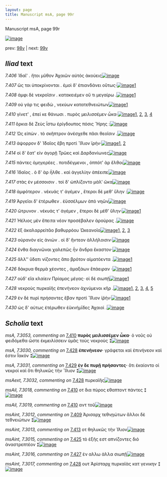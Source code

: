 ```yaml
---
layout: page
title: Manuscript msA, page 99r
---
```


Manuscript msA, page 99r

[![image](http://www.homermultitext.org/iipsrv?OBJ=IIP,1.0&FIF=/project/homer/pyramidal/deepzoom/hmt/vaimg/2017a/VA099RN_0271.tif&WID=100&CVT=JPEG)](http://www.homermultitext.org/ict2/?urn=urn:cite2:hmt:vaimg.2017a:VA099RN_0271)

prev:  [98v](../98v) | next:  [99v](../99v)

## *Iliad* text

*7.406* <a id="7.406"/> Ἰδαῖ' . ἤτοι μῦθον Ἀχαιῶν αὐτὸς ἀκούεις[![image](http://www.homermultitext.org/iipsrv?OBJ=IIP,1.0&FIF=/project/homer/pyramidal/deepzoom/hmt/vaimg/2017a/VA099RN_0271.tif&RGN=0.1782,0.2171,0.3814,0.0361&WID=1000&CVT=JPEG)](http://www.homermultitext.org/ict2/?urn=urn:cite2:hmt:vaimg.2017a:VA099RN_0271@0.1782,0.2171,0.3814,0.0361)

*7.407* <a id="7.407"/> ὥς τοι ὑποκρίνονται . ἐμοὶ δ' ἐπιανδάνει οὕτως·[![image](http://www.homermultitext.org/iipsrv?OBJ=IIP,1.0&FIF=/project/homer/pyramidal/deepzoom/hmt/vaimg/2017a/VA099RN_0271.tif&RGN=0.1592,0.2412,0.4575,0.0293&WID=1000&CVT=JPEG)](http://www.homermultitext.org/ict2/?urn=urn:cite2:hmt:vaimg.2017a:VA099RN_0271@0.1592,0.2412,0.4575,0.0293)[1](#msA_7.3023)

*7.408* <a id="7.408"/> ἀμφι δὲ νεκροῖσιν . κατακειέμεν οὔ τι μεγαίρω .[![image](http://www.homermultitext.org/iipsrv?OBJ=IIP,1.0&FIF=/project/homer/pyramidal/deepzoom/hmt/vaimg/2017a/VA099RN_0271.tif&RGN=0.1722,0.2577,0.4575,0.0338&WID=1000&CVT=JPEG)](http://www.homermultitext.org/ict2/?urn=urn:cite2:hmt:vaimg.2017a:VA099RN_0271@0.1722,0.2577,0.4575,0.0338)[1](#msA_7.3024)

*7.409* <a id="7.409"/> οὐ γάρ τις φειδὼ , νεκύων κατατεθνειώτων[![image](http://www.homermultitext.org/iipsrv?OBJ=IIP,1.0&FIF=/project/homer/pyramidal/deepzoom/hmt/vaimg/2017a/VA099RN_0271.tif&RGN=0.1672,0.2757,0.4214,0.0338&WID=1000&CVT=JPEG)](http://www.homermultitext.org/ict2/?urn=urn:cite2:hmt:vaimg.2017a:VA099RN_0271@0.1672,0.2757,0.4214,0.0338)[1](#msAint_7.3012)

*7.410* <a id="7.410"/> γίνετ' , ἐπεί κε θάνωσι . πυρὸς μειλισσέμεν ὦκα·[![image](http://www.homermultitext.org/iipsrv?OBJ=IIP,1.0&FIF=/project/homer/pyramidal/deepzoom/hmt/vaimg/2017a/VA099RN_0271.tif&RGN=0.1682,0.296,0.4625,0.0338&WID=1000&CVT=JPEG)](http://www.homermultitext.org/ict2/?urn=urn:cite2:hmt:vaimg.2017a:VA099RN_0271@0.1682,0.296,0.4625,0.0338)[1](#msA_7.3053), [2](#msAil_7.3018), [3](#msAil_7.3020), [4](#msAil_7.3019)

*7.411* <a id="7.411"/> ὅρκια δὲ Ζεὺς ΐστω ἐρίγδουπος πόσις Ἥρης :[![image](http://www.homermultitext.org/iipsrv?OBJ=IIP,1.0&FIF=/project/homer/pyramidal/deepzoom/hmt/vaimg/2017a/VA099RN_0271.tif&RGN=0.1702,0.314,0.4324,0.0338&WID=1000&CVT=JPEG)](http://www.homermultitext.org/ict2/?urn=urn:cite2:hmt:vaimg.2017a:VA099RN_0271@0.1702,0.314,0.4324,0.0338)

*7.412* <a id="7.412"/> Ὡς εἰπὼν . τὸ σκῆπτρον ἀνέσχεθε πᾶσι θεοῖσιν .[![image](http://www.homermultitext.org/iipsrv?OBJ=IIP,1.0&FIF=/project/homer/pyramidal/deepzoom/hmt/vaimg/2017a/VA099RN_0271.tif&RGN=0.1682,0.3336,0.4434,0.0338&WID=1000&CVT=JPEG)](http://www.homermultitext.org/ict2/?urn=urn:cite2:hmt:vaimg.2017a:VA099RN_0271@0.1682,0.3336,0.4434,0.0338)

*7.413* <a id="7.413"/> άψορρον δ' Ἰ̈δαῖος ἔβη προτὶ Ἴ̈λιον ϊρήν·[![image](http://www.homermultitext.org/iipsrv?OBJ=IIP,1.0&FIF=/project/homer/pyramidal/deepzoom/hmt/vaimg/2017a/VA099RN_0271.tif&RGN=0.1582,0.3524,0.4434,0.0338&WID=1000&CVT=JPEG)](http://www.homermultitext.org/ict2/?urn=urn:cite2:hmt:vaimg.2017a:VA099RN_0271@0.1582,0.3524,0.4434,0.0338)[1](#msAim_7.3022), [2](#msAint_7.3013)

*7.414* <a id="7.414"/> οἱ δ' ἕατ' εἰν ἀγορῇ Τρῶες καὶ Δαρδανίωνες[![image](http://www.homermultitext.org/iipsrv?OBJ=IIP,1.0&FIF=/project/homer/pyramidal/deepzoom/hmt/vaimg/2017a/VA099RN_0271.tif&RGN=0.1712,0.3742,0.4434,0.0338&WID=1000&CVT=JPEG)](http://www.homermultitext.org/ict2/?urn=urn:cite2:hmt:vaimg.2017a:VA099RN_0271@0.1712,0.3742,0.4434,0.0338)

*7.415* <a id="7.415"/> πάντες ὁμηγερέες . ποτιδέγμενοι , ὁππότ' ὰρ ἔλθοι[![image](http://www.homermultitext.org/iipsrv?OBJ=IIP,1.0&FIF=/project/homer/pyramidal/deepzoom/hmt/vaimg/2017a/VA099RN_0271.tif&RGN=0.1672,0.3937,0.4585,0.0338&WID=1000&CVT=JPEG)](http://www.homermultitext.org/ict2/?urn=urn:cite2:hmt:vaimg.2017a:VA099RN_0271@0.1672,0.3937,0.4585,0.0338)

*7.416* <a id="7.416"/> Ἰδαῖος . ὁ δ' ὰρ ἦλθε . καὶ ἀγγελίην ἀπέειπε[![image](http://www.homermultitext.org/iipsrv?OBJ=IIP,1.0&FIF=/project/homer/pyramidal/deepzoom/hmt/vaimg/2017a/VA099RN_0271.tif&RGN=0.1602,0.4117,0.4585,0.0338&WID=1000&CVT=JPEG)](http://www.homermultitext.org/ict2/?urn=urn:cite2:hmt:vaimg.2017a:VA099RN_0271@0.1602,0.4117,0.4585,0.0338)

*7.417* <a id="7.417"/> στὰς ἐν μέσσοισιν . τοὶ δ' ὡπλίζοντο μάλ' ῶκα[![image](http://www.homermultitext.org/iipsrv?OBJ=IIP,1.0&FIF=/project/homer/pyramidal/deepzoom/hmt/vaimg/2017a/VA099RN_0271.tif&RGN=0.1632,0.4298,0.4585,0.0338&WID=1000&CVT=JPEG)](http://www.homermultitext.org/ict2/?urn=urn:cite2:hmt:vaimg.2017a:VA099RN_0271@0.1632,0.4298,0.4585,0.0338)

*7.418* <a id="7.418"/> ἀμφότερον . νέκυάς τ' ἀγέμεν , ἕτεροι δὲ μεθ' ὕλην :[![image](http://www.homermultitext.org/iipsrv?OBJ=IIP,1.0&FIF=/project/homer/pyramidal/deepzoom/hmt/vaimg/2017a/VA099RN_0271.tif&RGN=0.1682,0.4485,0.4715,0.0338&WID=1000&CVT=JPEG)](http://www.homermultitext.org/ict2/?urn=urn:cite2:hmt:vaimg.2017a:VA099RN_0271@0.1682,0.4485,0.4715,0.0338)

*7.419* <a id="7.419"/> Ἀργεῖοι δ' ἑτέρωθεν . ἐϋσσέλμων ἀπὸ νηῶν[![image](http://www.homermultitext.org/iipsrv?OBJ=IIP,1.0&FIF=/project/homer/pyramidal/deepzoom/hmt/vaimg/2017a/VA099RN_0271.tif&RGN=0.1672,0.4673,0.4344,0.0338&WID=1000&CVT=JPEG)](http://www.homermultitext.org/ict2/?urn=urn:cite2:hmt:vaimg.2017a:VA099RN_0271@0.1672,0.4673,0.4344,0.0338)

*7.420* <a id="7.420"/> ὤτρυνον . νέκυάς τ' ἀγέμεν , ἕτεροι δὲ μέθ' ὕλην·[![image](http://www.homermultitext.org/iipsrv?OBJ=IIP,1.0&FIF=/project/homer/pyramidal/deepzoom/hmt/vaimg/2017a/VA099RN_0271.tif&RGN=0.1662,0.4869,0.4595,0.0338&WID=1000&CVT=JPEG)](http://www.homermultitext.org/ict2/?urn=urn:cite2:hmt:vaimg.2017a:VA099RN_0271@0.1662,0.4869,0.4595,0.0338)[1](#msAint_7.3014)

*7.421* <a id="7.421"/> Ἠέλιος μὲν ἔπειτα νέον προσέβαλεν ἀρούρας .[![image](http://www.homermultitext.org/iipsrv?OBJ=IIP,1.0&FIF=/project/homer/pyramidal/deepzoom/hmt/vaimg/2017a/VA099RN_0271.tif&RGN=0.1702,0.5056,0.4595,0.0338&WID=1000&CVT=JPEG)](http://www.homermultitext.org/ict2/?urn=urn:cite2:hmt:vaimg.2017a:VA099RN_0271@0.1702,0.5056,0.4595,0.0338)

*7.422* <a id="7.422"/> ἒξ ἀκαλαρρείτᾱο βαθυρρόου Ὠκεανοῖο[![image](http://www.homermultitext.org/iipsrv?OBJ=IIP,1.0&FIF=/project/homer/pyramidal/deepzoom/hmt/vaimg/2017a/VA099RN_0271.tif&RGN=0.1592,0.5259,0.4394,0.0338&WID=1000&CVT=JPEG)](http://www.homermultitext.org/ict2/?urn=urn:cite2:hmt:vaimg.2017a:VA099RN_0271@0.1592,0.5259,0.4394,0.0338)[1](#msA_7.3027), [2](#msA_7.3026), [3](#msAext_7.3036)

*7.423* <a id="7.423"/> οὐρανὸν εἰς ἀνιὼν . οἱ δ' ἤντεον ἀλλήλοισιν·[![image](http://www.homermultitext.org/iipsrv?OBJ=IIP,1.0&FIF=/project/homer/pyramidal/deepzoom/hmt/vaimg/2017a/VA099RN_0271.tif&RGN=0.1642,0.5447,0.4545,0.0338&WID=1000&CVT=JPEG)](http://www.homermultitext.org/ict2/?urn=urn:cite2:hmt:vaimg.2017a:VA099RN_0271@0.1642,0.5447,0.4545,0.0338)

*7.424* <a id="7.424"/> ἔνθα διαγνῶναι χαλεπῶς ἦν ἄνδρα ἕκαστον·[![image](http://www.homermultitext.org/iipsrv?OBJ=IIP,1.0&FIF=/project/homer/pyramidal/deepzoom/hmt/vaimg/2017a/VA099RN_0271.tif&RGN=0.1682,0.5635,0.4545,0.0338&WID=1000&CVT=JPEG)](http://www.homermultitext.org/ict2/?urn=urn:cite2:hmt:vaimg.2017a:VA099RN_0271@0.1682,0.5635,0.4545,0.0338)

*7.425* <a id="7.425"/> ἄλλ'' ὕδατι νίζοντες ἄπο βρότον αἱματόεντα .[![image](http://www.homermultitext.org/iipsrv?OBJ=IIP,1.0&FIF=/project/homer/pyramidal/deepzoom/hmt/vaimg/2017a/VA099RN_0271.tif&RGN=0.1672,0.5823,0.4545,0.0338&WID=1000&CVT=JPEG)](http://www.homermultitext.org/ict2/?urn=urn:cite2:hmt:vaimg.2017a:VA099RN_0271@0.1672,0.5823,0.4545,0.0338)[1](#msAint_7.3015)

*7.426* <a id="7.426"/> δάκρυα θερμὰ χέοντες , ἁμαξάων ἒπάειραν ·[![image](http://www.homermultitext.org/iipsrv?OBJ=IIP,1.0&FIF=/project/homer/pyramidal/deepzoom/hmt/vaimg/2017a/VA099RN_0271.tif&RGN=0.1602,0.6011,0.4635,0.0338&WID=1000&CVT=JPEG)](http://www.homermultitext.org/ict2/?urn=urn:cite2:hmt:vaimg.2017a:VA099RN_0271@0.1602,0.6011,0.4635,0.0338)[1](#msA_7.3028)

*7.427* <a id="7.427"/> οὐδ' εἴα κλαίειν Πρίαμος μέγας· οἱ δὲ σιωπῇ[![image](http://www.homermultitext.org/iipsrv?OBJ=IIP,1.0&FIF=/project/homer/pyramidal/deepzoom/hmt/vaimg/2017a/VA099RN_0271.tif&RGN=0.1702,0.6191,0.4545,0.0338&WID=1000&CVT=JPEG)](http://www.homermultitext.org/ict2/?urn=urn:cite2:hmt:vaimg.2017a:VA099RN_0271@0.1702,0.6191,0.4545,0.0338)[1](#msAint_7.3016)

*7.428* <a id="7.428"/> νεκροὺς πυρκαϊῆς ἐπενήνεον ἀχνύμενοι κῆρ .[![image](http://www.homermultitext.org/iipsrv?OBJ=IIP,1.0&FIF=/project/homer/pyramidal/deepzoom/hmt/vaimg/2017a/VA099RN_0271.tif&RGN=0.1702,0.6386,0.4755,0.0338&WID=1000&CVT=JPEG)](http://www.homermultitext.org/ict2/?urn=urn:cite2:hmt:vaimg.2017a:VA099RN_0271@0.1702,0.6386,0.4755,0.0338)[1](#msA_7.3030), [2](#msAil_7.3021), [3](#msAint_7.3017), [4](#msAext_7.3032), [5](#msA_7.3029)

*7.429* <a id="7.429"/> ἐν δὲ πυρὶ πρήσαντες ἔβαν προτὶ Ἴ̈λιον ἱ̈ρήν·[![image](http://www.homermultitext.org/iipsrv?OBJ=IIP,1.0&FIF=/project/homer/pyramidal/deepzoom/hmt/vaimg/2017a/VA099RN_0271.tif&RGN=0.1582,0.6574,0.4755,0.0338&WID=1000&CVT=JPEG)](http://www.homermultitext.org/ict2/?urn=urn:cite2:hmt:vaimg.2017a:VA099RN_0271@0.1582,0.6574,0.4755,0.0338)[1](#msA_7.3031)

*7.430* <a id="7.430"/> ὡς δ' αύτως ἑτέρωθεν ἐϋκνήμῑδες Ἀχαιοὶ .[![image](http://www.homermultitext.org/iipsrv?OBJ=IIP,1.0&FIF=/project/homer/pyramidal/deepzoom/hmt/vaimg/2017a/VA099RN_0271.tif&RGN=0.1742,0.6769,0.4364,0.0338&WID=1000&CVT=JPEG)](http://www.homermultitext.org/ict2/?urn=urn:cite2:hmt:vaimg.2017a:VA099RN_0271@0.1742,0.6769,0.4364,0.0338)

## *Scholia* text

*msA, 7.3053, commenting on* [7.410](#7.410)  <a id="msA_7.3053"/> **πυρὸς μειλισσέμεν ὦκα·** ὁ νοῦς οὐ φειδόμεθα ὥστε ἐκμειλίσσειν ὑμᾶς τοὺς νεκροὺς ⁑[![image](http://www.homermultitext.org/iipsrv?OBJ=IIP,1.0&FIF=/project/homer/pyramidal/deepzoom/hmt/vaimg/2017a/VA099RN_0271.tif&RGN=0.6117,0.3431,0.195,0.0488&WID=1000&CVT=JPEG)](http://www.homermultitext.org/ict2/?urn=urn:cite2:hmt:vaimg.2017a:VA099RN_0271@0.6117,0.3431,0.195,0.0488)

*msA, 7.3030, commenting on* [7.428](#7.428)  <a id="msA_7.3030"/> **ἐπενήνεον·** γράφεται καὶ ἐπινήνεον καὶ ἐστιν Ϊακόν ⁑[![image](http://www.homermultitext.org/iipsrv?OBJ=IIP,1.0&FIF=/project/homer/pyramidal/deepzoom/hmt/vaimg/2017a/VA099RN_0271.tif&RGN=0.3575,0.7201,0.3275,0.0188&WID=1000&CVT=JPEG)](http://www.homermultitext.org/ict2/?urn=urn:cite2:hmt:vaimg.2017a:VA099RN_0271@0.3575,0.7201,0.3275,0.0188)

*msA, 7.3031, commenting on* [7.429](#7.429)  <a id="msA_7.3031"/> **ἐν δε πυρῇ πρήσαντες·** ὅτι ἐκαίοντο οἱ νεκροὶ καὶ ὅτι θηλυκῶς τὴν Ἴλιον ⁑[![image](http://www.homermultitext.org/iipsrv?OBJ=IIP,1.0&FIF=/project/homer/pyramidal/deepzoom/hmt/vaimg/2017a/VA099RN_0271.tif&RGN=0.1658,0.7326,0.4575,0.0319&WID=1000&CVT=JPEG)](http://www.homermultitext.org/ict2/?urn=urn:cite2:hmt:vaimg.2017a:VA099RN_0271@0.1658,0.7326,0.4575,0.0319)

*msAext, 7.3032, commenting on* [7.428](#7.428)  <a id="msAext_7.3032"/> πυρκαϊῆς[![image](http://www.homermultitext.org/iipsrv?OBJ=IIP,1.0&FIF=/project/homer/pyramidal/deepzoom/hmt/vaimg/2017a/VA099RN_0271.tif&RGN=0.8433,0.6406,0.0642,0.0351&WID=1000&CVT=JPEG)](http://www.homermultitext.org/ict2/?urn=urn:cite2:hmt:vaimg.2017a:VA099RN_0271@0.8433,0.6406,0.0642,0.0351)

*msAil, 7.3018, commenting on* [7.410](#7.410)  <a id="msAil_7.3018"/> οτ δια πὺρος εθαπτοντ πάντες ⁑[![image](http://www.homermultitext.org/iipsrv?OBJ=IIP,1.0&FIF=/project/homer/pyramidal/deepzoom/hmt/vaimg/2017a/VA099RN_0271.tif&RGN=0.2092,0.2937,0.1033,0.0131&WID=1000&CVT=JPEG)](http://www.homermultitext.org/ict2/?urn=urn:cite2:hmt:vaimg.2017a:VA099RN_0271@0.2092,0.2937,0.1033,0.0131)

*msAil, 7.3019, commenting on* [7.410](#7.410)  <a id="msAil_7.3019"/> αντ τοῦ[![image](http://www.homermultitext.org/iipsrv?OBJ=IIP,1.0&FIF=/project/homer/pyramidal/deepzoom/hmt/vaimg/2017a/VA099RN_0271.tif&RGN=0.3758,0.2899,0.0608,0.0257&WID=1000&CVT=JPEG)](http://www.homermultitext.org/ict2/?urn=urn:cite2:hmt:vaimg.2017a:VA099RN_0271@0.3758,0.2899,0.0608,0.0257)

*msAint, 7.3012, commenting on* [7.409](#7.409)  <a id="msAint_7.3012"/> Ἀρισαρχ τεθνῃώτων ἄλλοι δὲ τεθνειώτων ⁑[![image](http://www.homermultitext.org/iipsrv?OBJ=IIP,1.0&FIF=/project/homer/pyramidal/deepzoom/hmt/vaimg/2017a/VA099RN_0271.tif&RGN=0.104,0.2735,0.075,0.0646&WID=1000&CVT=JPEG)](http://www.homermultitext.org/ict2/?urn=urn:cite2:hmt:vaimg.2017a:VA099RN_0271@0.104,0.2735,0.075,0.0646)

*msAint, 7.3013, commenting on* [7.413](#7.413)  <a id="msAint_7.3013"/> οτ θηλυκῶς τὴν Ί̈λιον[![image](http://www.homermultitext.org/iipsrv?OBJ=IIP,1.0&FIF=/project/homer/pyramidal/deepzoom/hmt/vaimg/2017a/VA099RN_0271.tif&RGN=0.098,0.3599,0.077,0.0308&WID=1000&CVT=JPEG)](http://www.homermultitext.org/ict2/?urn=urn:cite2:hmt:vaimg.2017a:VA099RN_0271@0.098,0.3599,0.077,0.0308)

*msAint, 7.3015, commenting on* [7.425](#7.425)  <a id="msAint_7.3015"/> τὸ ἑξῆς εστ απνίζοντες διὸ ἀναστρεπτέον ⁑[![image](http://www.homermultitext.org/iipsrv?OBJ=IIP,1.0&FIF=/project/homer/pyramidal/deepzoom/hmt/vaimg/2017a/VA099RN_0271.tif&RGN=0.101,0.583,0.072,0.0458&WID=1000&CVT=JPEG)](http://www.homermultitext.org/ict2/?urn=urn:cite2:hmt:vaimg.2017a:VA099RN_0271@0.101,0.583,0.072,0.0458)

*msAint, 7.3016, commenting on* [7.427](#7.427)  <a id="msAint_7.3016"/> ἐν αλλω ἀλλα σιωπῇ[![image](http://www.homermultitext.org/iipsrv?OBJ=IIP,1.0&FIF=/project/homer/pyramidal/deepzoom/hmt/vaimg/2017a/VA099RN_0271.tif&RGN=0.108,0.6206,0.069,0.0248&WID=1000&CVT=JPEG)](http://www.homermultitext.org/ict2/?urn=urn:cite2:hmt:vaimg.2017a:VA099RN_0271@0.108,0.6206,0.069,0.0248)

*msAint, 7.3017, commenting on* [7.428](#7.428)  <a id="msAint_7.3017"/> ουτ Ἀρίσταρχ πυρκαϊὰς κατ γενικην ⁑[![image](http://www.homermultitext.org/iipsrv?OBJ=IIP,1.0&FIF=/project/homer/pyramidal/deepzoom/hmt/vaimg/2017a/VA099RN_0271.tif&RGN=0.098,0.6431,0.083,0.0383&WID=1000&CVT=JPEG)](http://www.homermultitext.org/ict2/?urn=urn:cite2:hmt:vaimg.2017a:VA099RN_0271@0.098,0.6431,0.083,0.0383)